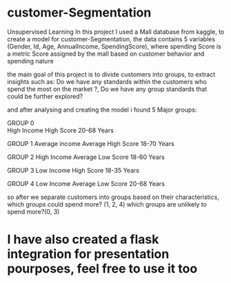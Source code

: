 # customer-Segmentation
Unsupervised Learning
In this project I used a Mall database from kaggle, to create a model for customer-Segmentation, the data contains 5 variables (Gender, Id, Age, AnnualIncome, SpendingScore), where spending Score is a metric Score assigned by the mall based on customer behavior and spending nature

the main goal of this project is to divide customers into groups, to extract insights such as: Do we have any standards within the customers who spend the most on the market ?, Do we have any group standards that could be further explored?

and after analysing and creating the model i found 5 Major groups:

GROUP 0   	  
High Income
High Score
20-68 Years

GROUP 1
Average income
Average High Score
18-70 Years

GROUP 2
High Income
Average Low Score
18-60 Years

GROUP 3
Low Income
High Score
18-35 Years

GROUP 4
Low Income
Average Low Score
20-68 Years

so after we separate customers into groups based on their characteristics, which groups could spend more? (1, 2, 4)
which groups are unlikely to spend more?(0, 3)


# I have also created a flask integration for presentation pourposes, feel free to use it too
